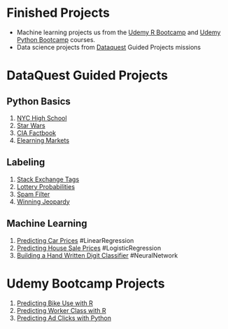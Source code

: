 # Finished Projects

* Machine learning projects us from the [Udemy R Bootcamp](https://www.udemy.com/data-science-and-machine-learning-bootcamp-with-r/) and [Udemy Python Bootcamp](https://www.udemy.com/python-for-data-science-and-machine-learning-bootcamp/) courses.
* Data science projects from [Dataquest](dataquest.io/) Guided Projects missions

# DataQuest Guided Projects

## Python Basics

1. [NYC High School](https://github.com/pomkos/Finished-Projects/tree/master/1.%20NYC%20High%20School)
2. [Star Wars](https://github.com/pomkos/Finished-Projects/tree/master/2.%20Star%20Wars%20Survey)
3. [CIA Factbook](https://github.com/pomkos/Finished-Projects/tree/master/3.%20CIA%20Factbook)
4. [Elearning Markets](https://github.com/pomkos/Finished-Projects/tree/master/4.%20Elearning%20Markets)

## Labeling
1. [Stack Exchange Tags](https://github.com/pomkos/Finished-Projects/tree/master/5.%20StackExchange%20Tags)
2. [Lottery Probabilities](https://github.com/pomkos/Finished-Projects/tree/master/6.%20Lottery%20Probabilities)
3. [Spam Filter](https://github.com/pomkos/Finished-Projects/tree/master/7.%20Spam%20Filter)
4. [Winning Jeopardy](https://github.com/pomkos/Finished-Projects/tree/master/8.%20Winning%20Jeopardy)

## Machine Learning
1. [Predicting Car Prices](https://github.com/pomkos/Finished-Projects/tree/master/9.%20Predicting%20Car%20Prices) #LinearRegression
2. [Predicting House Sale Prices](https://github.com/pomkos/Finished-Projects/blob/master/10.%20Predicting%20House%20Sale%20Prices/Basics.ipynb) #LogisticRegression
3. [Building a Hand Written Digit Classifier](https://github.com/pomkos/Finished-Projects/blob/master/13.%20Building%20A%20Handwritten%20Digits%20Classifier/Basics.ipynb) #NeuralNetwork

# Udemy Bootcamp Projects
1. [Predicting Bike Use with R](https://github.com/pomkos/Finished-Projects/tree/master/R/Linear%20Regression) 
2. [Predicting Worker Class with R](https://github.com/pomkos/Finished-Projects/tree/master/R/Logistic%20Regression)
3. [Predicting Ad Clicks with Python](https://github.com/pomkos/Finished-Projects/tree/master/Python/Logistic%20Regression)
